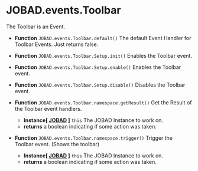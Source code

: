 # JOBAD.events.Toolbar

The Toolbar is an Event. 

* **Function** `JOBAD.events.Toolbar.default()` The default Event Handler for Toolbar Events. Just returns false. 

* **Function** `JOBAD.events.Toolbar.Setup.init()` Enables the Toolbar event. 
* **Function** `JOBAD.events.Toolbar.Setup.enable()` Enables the Toolbar event. 
* **Function** `JOBAD.events.Toolbar.Setup.disable()` Disables the Toolbar event. 
* **Function** `JOBAD.events.Toolbar.namespace.getResult()` Get the Result of the Toolbar event handlers. 
	* **Instance[ [JOBAD](../JOBADInstance/index.md) ]** `this` The JOBAD Instance to work on. 
	* **returns** a boolean indicating if some action was taken. 

* **Function** `JOBAD.events.Toolbar.namespace.trigger()` Trigger the Toolbar event. (Shows the toolbar)
	* **Instance[ [JOBAD](../JOBADInstance/index.md) ]** `this` The JOBAD Instance to work on. 
	* **returns** a boolean indicating if some action was taken. 